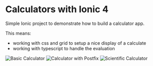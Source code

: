# Calculators with Ionic 4

Simple Ionic project to demonstrate how to build a calculator app.

This means:
- working with css and grid to setup a nice display of a calculate
- working with typescript to handle the evaluation 


![Basic Calculator](http://github.com/ionic4-toolbox/App-Calculator/blob/master/images/basic.png)
![Calculator with Postfix](http://github.com/ionic4-toolbox/App-Calculator/blob/master/images/postfix.png)
![Scientific Calculator](http://github.com/ionic4-toolbox/App-Calculator/blob/master/images/scientific.png)


